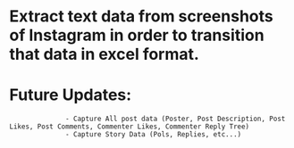 # Extract text data from screenshots of Instagram in order to transition that data in excel format.

# Future Updates: 
                  - Capture All post data (Poster, Post Description, Post Likes, Post Comments, Commenter Likes, Commenter Reply Tree)
                  - Capture Story Data (Pols, Replies, etc...)
